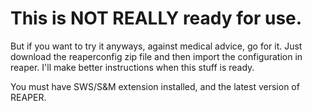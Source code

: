 # This is NOT REALLY ready for use.

But if you want to try it anyways, against medical advice, go for it.
Just download the reaperconfig zip file and then import the configuration in reaper.
I'll make better instructions when this stuff is ready.

You must have SWS/S&M extension installed, and the latest version of REAPER.
